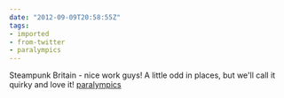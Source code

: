 ```yaml
---
date: "2012-09-09T20:58:55Z"
tags:
- imported
- from-twitter
- paralympics
---
```

Steampunk Britain - nice work guys\! A little odd in places, but we'll call it quirky and love it\! [paralympics](/tags/paralympics)
